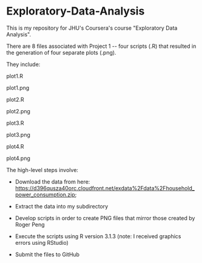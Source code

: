 # Exploratory-Data-Analysis

This is my repository for JHU's Coursera's course "Exploratory Data Analysis".  

There are 8 files associated with Project 1 -- four scripts (.R) that resulted in the generation of four separate plots (.png).

They include:

plot1.R

plot1.png

plot2.R

plot2.png

plot3.R

plot3.png

plot4.R

plot4.png



The high-level steps involve:

* Download the data from here: https://d396qusza40orc.cloudfront.net/exdata%2Fdata%2Fhousehold_power_consumption.zip;

* Extract the data into my subdirectory

* Develop scripts in order to create PNG files that mirror those created by Roger Peng

* Execute the scripts using R version 3.1.3 (note: I received graphics errors using RStudio)

* Submit the files to GitHub
